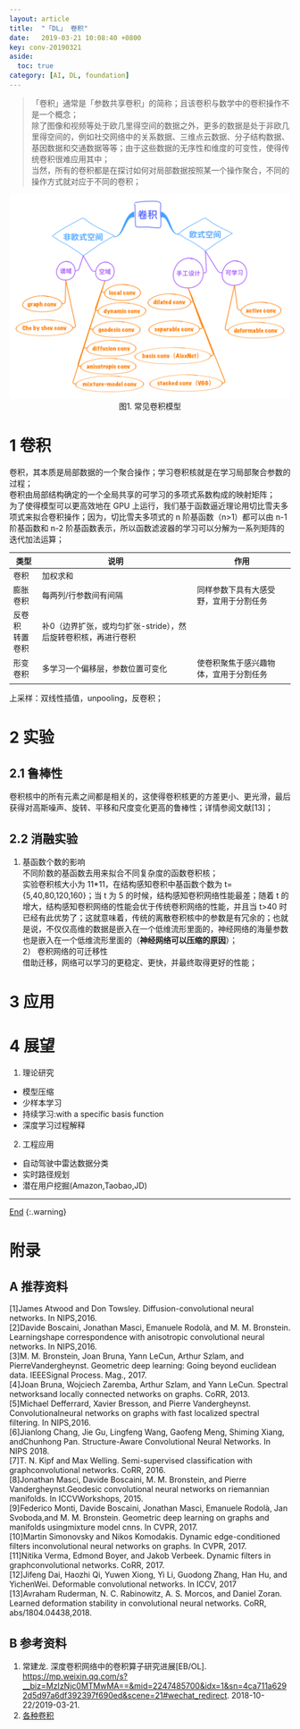 ```yaml
---
layout: article
title:  "「DL」 卷积"
date:   2019-03-21 10:08:40 +0800
key: conv-20190321
aside:
  toc: true
category: [AI, DL, foundation]
---
```

<span id='head'></span>  
>「卷积」通常是「参数共享卷积」的简称；且该卷积与数学中的卷积操作不是一个概念；  
除了图像和视频等处于欧几里得空间的数据之外，更多的数据是处于非欧几里得空间的，例如社交网络中的关系数据、三维点云数据、分子结构数据、基因数据和交通数据等等；由于这些数据的无序性和维度的可变性，使得传统卷积很难应用其中；    
当然，所有的卷积都是在探讨如何对局部数据按照某一个操作聚合，不同的操作方式就对应于不同的卷积；    

<!--more-->

<center class="half">
  <img src="/assets/images/AI/dl/CNN/conv.png"/>图1. 常见卷积模型
</center>

# 1 卷积
卷积，其本质是局部数据的一个聚合操作；学习卷积核就是在学习局部聚合参数的过程；    
卷积由局部结构确定的一个全局共享的可学习的多项式系数构成的映射矩阵；    
为了使得模型可以更高效地在 GPU 上运行，我们基于函数逼近理论用切比雪夫多项式来拟合卷积操作；因为，切比雪夫多项式的 n 阶基函数（n>1）都可以由 n-1 阶基函数和 n-2 阶基函数表示，所以函数滤波器的学习可以分解为一系列矩阵的迭代加法运算；   

| 类型 | 说明 | 作用 |
| --- | --- | --- |
| 卷积 | 加权求和 |  |
| 膨胀卷积 | 每两列/行参数间有间隔 | 同样参数下具有大感受野，宜用于分割任务 |
| 反卷积<br>转置卷积 | 补0（边界扩张，或均匀扩张-stride），然后旋转卷积核，再进行卷积 |  |
| 形变卷积 | 多学习一个偏移层，参数位置可变化 | 使卷积聚焦于感兴趣物体，宜用于分割任务 |
|  |  |  |

上采样：双线性插值，unpooling，反卷积；    

# 2 实验
## 2.1 鲁棒性
卷积核中的所有元素之间都是相关的，这使得卷积核更的方差更小、更光滑，最后获得对高斯噪声、旋转、平移和尺度变化更高的鲁棒性；详情参阅文献[13]；   

## 2.2 消融实验
1) 基函数个数的影响   
不同阶数的基函数去用来拟合不同复杂度的函数卷积核；   
实验卷积核大小为 11*11，在结构感知卷积中基函数个数为 t={5,40,80,120,160}；当 t 为 5 的时候，结构感知卷积网络性能最差；随着 t 的增大，结构感知卷积网络的性能会优于传统卷积网络的性能，并且当 t>40 时已经有此优势了；这就意味着，传统的离散卷积核中的参数是有冗余的；也就是说，不仅仅高维的数据是嵌入在一个低维流形里面的，神经网络的海量参数也是嵌入在一个低维流形里面的（**神经网络可以压缩的原因**）；   
2） 卷积网络的可迁移性    
借助迁移，网络可以学习的更稳定、更快，并最终取得更好的性能；   

# 3 应用

# 4 展望
1. 理论研究    
- 模型压缩   
- 少样本学习   
- 持续学习:with a specific basis function   
- 深度学习过程解释    
2. 工程应用    
- 自动驾驶中雷达数据分类    
- 实时路径规划   
- 潜在用户挖掘(Amazon,Taobao,JD)    

-------------------  
[End](#head)
{:.warning}  

# 附录
## A 推荐资料
[1]James Atwood and Don Towsley. Diffusion-convolutional neural networks. In NIPS,2016.  
[2]Davide Boscaini, Jonathan Masci, Emanuele Rodolà, and M. M. Bronstein. Learningshape correspondence with anisotropic convolutional neural networks. In NIPS,2016.  
[3]M. M. Bronstein, Joan Bruna, Yann LeCun, Arthur Szlam, and PierreVandergheynst. Geometric deep learning: Going beyond euclidean data. IEEESignal Process. Mag., 2017.   
[4]Joan Bruna, Wojciech Zaremba, Arthur Szlam, and Yann LeCun. Spectral networksand locally connected networks on graphs. CoRR, 2013.   
[5]Michael Defferrard, Xavier Bresson, and Pierre Vandergheynst. Convolutionalneural networks on graphs with fast localized spectral filtering. In NIPS,2016.   
[6]Jianlong Chang, Jie Gu, Lingfeng Wang, Gaofeng Meng, Shiming Xiang, andChunhong Pan. Structure-Aware Convolutional Neural Networks. In NIPS 2018.   
[7]T. N. Kipf and Max Welling. Semi-supervised classification with graphconvolutional networks. CoRR, 2016.   
[8]Jonathan Masci, Davide Boscaini, M. M. Bronstein, and Pierre Vandergheynst.Geodesic convolutional neural networks on riemannian manifolds. In ICCVWorkshops, 2015.   
[9]Federico Monti, Davide Boscaini, Jonathan Masci, Emanuele Rodolà, Jan Svoboda,and M. M. Bronstein. Geometric deep learning on graphs and manifolds usingmixture model cnns. In CVPR, 2017.   
[10]Martin Simonovsky and Nikos Komodakis. Dynamic edge-conditioned filters inconvolutional neural networks on graphs. In CVPR, 2017.   
[11]Nitika Verma, Edmond Boyer, and Jakob Verbeek. Dynamic filters in graphconvolutional networks. CoRR, 2017.   
[12]Jifeng Dai, Haozhi Qi, Yuwen Xiong, Yi Li, Guodong Zhang, Han Hu, and YichenWei. Deformable convolutional networks. In ICCV, 2017   
[13]Avraham Ruderman, N. C. Rabinowitz, A. S. Morcos, and Daniel Zoran. Learned deformation stability in convolutional neural networks. CoRR, abs/1804.04438,2018.   

## B 参考资料
1.  常建龙. 深度卷积网络中的卷积算子研究进展[EB/OL]. <https://mp.weixin.qq.com/s?__biz=MzIzNjc0MTMwMA==&mid=2247485700&idx=1&sn=4ca711a6292d5d97a6df392397f690ed&scene=21#wechat_redirect>. 2018-10-22/2019-03-21.   
1. [各种卷积](https://github.com/vdumoulin/conv_arithmetic)    

